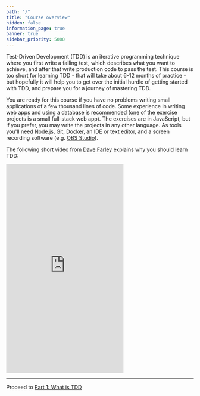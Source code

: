 ```yaml
---
path: "/"
title: "Course overview"
hidden: false
information_page: true
banner: true
sidebar_priority: 5000
---
```


Test-Driven Development (TDD) is an iterative programming technique where you first write a failing test, which describes what you want to achieve, and after that write production code to pass the test. This course is too short for learning TDD - that will take about 6-12 months of practice - but hopefully it will help you to get over the initial hurdle of getting started with TDD, and prepare you for a journey of mastering TDD.

You are ready for this course if you have no problems writing small applications of a few thousand lines of code. Some experience in writing web apps and using a database is recommended (one of the exercise projects is a small full-stack web app). The exercises are in JavaScript, but if you prefer, you may write the projects in any other language. As tools you'll need [Node.js](https://nodejs.org/), [Git](https://git-scm.com/), [Docker](https://www.docker.com/), an IDE or text editor, and a screen recording software (e.g. [OBS Studio](https://obsproject.com/)).

The following short video from [Dave Farley](https://twitter.com/davefarley77) explains why you should learn TDD:

<iframe width="315" height="560" src="https://www.youtube.com/embed/NhMGeHkzg0A" title="What Is TDD? by Dave Farley" frameborder="0" allow="accelerometer; autoplay; clipboard-write; encrypted-media; gyroscope; picture-in-picture" allowfullscreen></iframe>

---

Proceed to [Part 1: What is TDD](/1-tdd)

